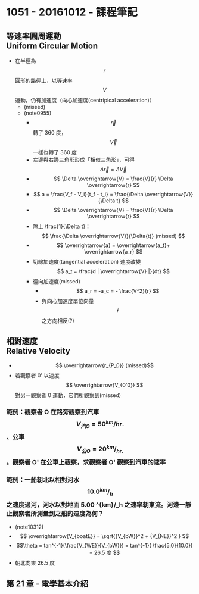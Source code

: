 # 1051 - 20161012 - 課程筆記
## 等速率圓周運動<br>Uniform Circular Motion
* 在半徑為 $$ r $$ 圓形的路徑上，以等速率 $$ V $$ 運動，仍有加速度（向心加速度(centripical acceleration)）
  * (missed)
  * (note0955)
    * $$ \overrightarrow{r} $$ 轉了 360 度，$$ \overrightarrow{V} $$ 一樣也轉了 360 度
    * 左邊與右邊三角形形成「相似三角形」，可得 $$ \Delta\overrightarrow{r} = \Delta \overrightarrow{V} $$
    * $$ \Delta \overrightarrow{V} = \frac{V}{r} \Delta \overrightarrow{r} $$
    * $$ a = \frac{V_f - V_i}{t_f - t_i} = \frac{\Delta \overrightarrow{V}}{\Delta t} $$
    * $$ \Delta \overrightarrow{V} = \frac{V}{r} \Delta \overrightarrow{r} $$
    * 除上 \frac{1}{\Delta t}： $$ \frac{\Delta \overrightarrow{V}}{\Delta{t}} (missed) $$
    * $$ \overrightarrow{a} = \overrightarrow{a_t}+ 
\overrightarrow{a_r} $$
    * 切線加速度(tangential acceleration) 速度改變  
    $$ a_t = \frac{d | \overrightarrow{V} |}{dt} $$
    * 徑向加速度(missed)
      * $$ a_r = -a_c = - \frac{V^2}{r} $$
      * 與向心加速度單位向量 $$ \hat{r} $$ 之方向相反(?)

## 相對速度<br>Relative Velocity
* $$ \overrightarrow{r_{P_0}} (missed)$$
* 若觀察者 0' 以速度 $$ \overrightarrow{V_{0'0}} $$ 對另一觀察者 0 運動，它們所觀察到(missed)

### 範例：觀察者 O 在路旁觀察到汽車 $$ V_{汽O} = 50 ^{km}/{hr.} $$、公車 $$ V_{公O} = 20 ^{km}/_{hr.} $$。觀察者 O' 在公車上觀察，求觀察者 O' 觀察到汽車的速率

### 範例：一船朝北以相對河水 $$ 10.0 ^{km}/_h $$ 之速度過河，河水以對地面 5.00 ^{km}/_h 之速率朝東流。河邊一靜止觀察者所測量到之船的速度為何？
* (note10312)
* $$ \overrightarrow{V_{boatE}} = \sqrt{{V_{bW}}^2 + {V_{NE}}^2 } $$
* $$\theta = tan^{-1}(\frac{V_{WE}}{V_{bW}}) = tan^{-1}( \frac{5.0}{10.0}) = 26.5 度 $$
* 朝北向東 26.5 度

## 第 21 章 - 電學基本介紹

